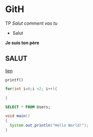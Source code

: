 # GitH
TP
*Salut comment vas tu*

  - Salut

**Je suis ton père**

## SALUT

[lien](https://www.virustotal.com/gui/url/3138f94dd596b43a3a0099b9803d64c3ce311d888dc4e1b6d0c8e5dcb606cc71)

`printf()`

```C++
for(int i=0;i <2; i++){

}
```

```SQL
SELECT * FROM Users;
```

```Java
void main()
{
  System.out.println("Hello World!");
}
```